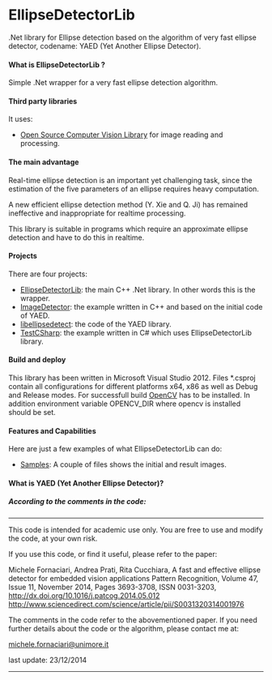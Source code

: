 # EllipseDetectorLib
.Net library for Ellipse detection based on the algorithm of very fast ellipse detector, codename: YAED (Yet Another Ellipse Detector).

#### What is EllipseDetectorLib ?
Simple .Net wrapper for a very fast ellipse detection algorithm.

#### Third party libraries

It uses:
* [Open Source Computer Vision Library](https://github.com/opencv/opencv) for image reading and processing.

#### The main advantage

Real-time ellipse detection is an important yet challenging task, since the estimation of the five parameters of an ellipse requires heavy computation.

A new efficient ellipse detection method (Y. Xie and Q. Ji) has remained ineffective and inappropriate for realtime processing.

This library is suitable in programs which require an approximate ellipse detection and have to do this in realtime. 

#### Projects
There are four projects:
* [EllipseDetectorLib](EllipseDetectorLib/): the main C++ .Net library. In other words this is the wrapper.
* [ImageDetector](ImageDetector/): the example written in C++ and based on the initial code of YAED.
* [libellipsedetect](libellipsedetect/): the code of the YAED library.
* [TestCSharp](TestCSharp/): the example written in C# which uses EllipseDetectorLib library.

#### Build and deploy
This library has been written in Microsoft Visual Studio 2012. Files *.csproj contain all configurations for different platforms x64, x86 as well as Debug and Release modes.
For successfull build [OpenCV](https://github.com/opencv/opencv) has to be installed. In addition environment variable OPENCV_DIR where opencv is installed should be set.

#### Features and Capabilities
Here are just a few examples of what EllipseDetectorLib can do:
* [Samples](test-data/): A couple of files shows the initial and result images.

#### What is YAED (Yet Another Ellipse Detector)?

##### According to the comments in the code:
--------------------------------------------------------------
This code is intended for academic use only.
You are free to use and modify the code, at your own risk.

If you use this code, or find it useful, please refer to the paper:

Michele Fornaciari, Andrea Prati, Rita Cucchiara,
A fast and effective ellipse detector for embedded vision applications
Pattern Recognition, Volume 47, Issue 11, November 2014, Pages 3693-3708, ISSN 0031-3203,
http://dx.doi.org/10.1016/j.patcog.2014.05.012
http://www.sciencedirect.com/science/article/pii/S0031320314001976


The comments in the code refer to the abovementioned paper.
If you need further details about the code or the algorithm, please contact me at:

michele.fornaciari@unimore.it

last update: 23/12/2014

--------------------------------------------------------------